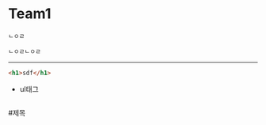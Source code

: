 # Team1

`
ㄴㅇㄹ
`
```
ㄴㅇㄹㄴㅇㄹ
```
-------------------

```html
<h1>sdf</h1>
```
* ul태그

<img src=''>

#제목

